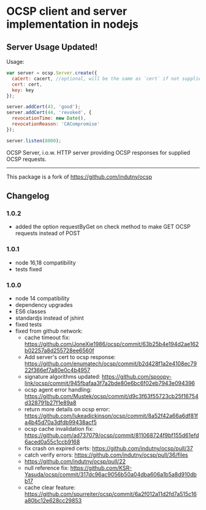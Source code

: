 # OCSP client and server implementation in nodejs

## Server Usage Updated!

Usage:

```javascript
var server = ocsp.Server.create({
  caCert: cacert, //optional, will be the same as `cert` if not supplied
  cert: cert,
  key: key
});

server.addCert(43, 'good');
server.addCert(44, 'revoked', {
  revocationTime: new Date(),
  revocationReason: 'CACompromise'
});

server.listen(8000);
```

OCSP Server, i.o.w. HTTP server providing OCSP responses for supplied OCSP
requests.

---
This package is a fork of https://github.com/indutny/ocsp

## Changelog
### 1.0.2
- added the option requestByGet on check method to make GET OCSP requests instead of POST

### 1.0.1
- node 16,18 compatibility
- tests fixed

### 1.0.0
- node 14 compatibility
- dependency upgrades
- ES6 classes
- standardjs instead of jshint
- fixed tests
- fixed from github network:
  - cache timeout fix: https://github.com/JoneXie1986/ocsp/commit/63b25b4e194d2ae162b02257a8d255728ee6560f
  - Add server's cert to ocsp response: https://github.com/enumatech/ocsp/commit/b2d428f1a2e4108ec7922f366ef7a80e0c4b4957
  - signature algorithms updated: https://github.com/spoopy-link/ocsp/commit/945fbafaa3f7a2bde80e6bc6f02eb7943e094396
  - ocsp agent error handling: https://github.com/Mustek/ocsp/commit/d9c3f63f55723cb25f16754d328791b27f1e89a8
  - return more details on ocsp error: https://github.com/lukeadickinson/ocsp/commit/8a52f42a66a6df81fa4b45d70a3dfdb99438acf5
  - ocsp cache invalidation fix: https://github.com/ad737079/ocsp/commit/811068724f9bf155d61efd6aced0a55c1ccb9168
  - fix crash on expired certs: https://github.com/indutny/ocsp/pull/37
  - catch verify errors: https://github.com/indutny/ocsp/pull/36/files
  - https://github.com/indutny/ocsp/pull/22
  - null reference fix: https://github.com/KSR-Yasuda/ocsp/commit/317dc96ac9056b50a04dba606a1b5a8d910dbb17
  - cache clear feature: https://github.com/spurreiter/ocsp/commit/6a2f012a11d2fd7a515c16a80bc12e628cc29853
